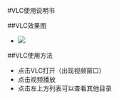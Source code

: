 #VLC使用说明书

##VLC效果图
- ![](https://github.com/openthos/app-testing-results/blob/master/IMGview/VLC.png)

##VLC使用方法
- 点击VLC打开（出现视频窗口）
- 点击视频播放
- 点击左上方列表可以查看其他目录
